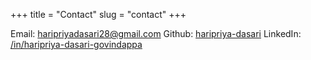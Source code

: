 +++
title = "Contact"
slug = "contact"
+++

Email: haripriyadasari28@gmail.com
Github: [haripriya-dasari](https://github.com/haripriya-dasari)
LinkedIn: [/in/haripriya-dasari-govindappa](https://in.linkedin.com/in/haripriya-dasari-govindappa)

